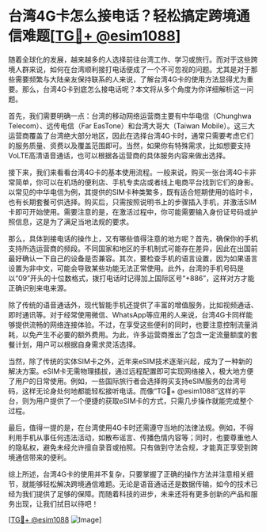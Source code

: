 # 台湾4G卡怎么接电话？轻松搞定跨境通信难题[[TG💪+ @esim1088](https://t.me/s/esim1088)]

随着全球化的发展，越来越多的人选择前往台湾工作、学习或旅行。而对于这些跨境人群来说，如何在台湾顺利接打电话便成了一个不可忽视的问题。尤其是对于那些需要频繁与大陆亲友保持联系的人来说，了解台湾4G卡的使用方法显得尤为重要。那么，台湾4G卡到底怎么接电话呢？本文将从多个角度为你详细解析这一问题。

首先，我们需要明确一点：台湾的移动网络运营商主要有中华电信（Chunghwa Telecom）、远传电信（Far EasTone）和台湾大哥大（Taiwan Mobile）。这三大运营商覆盖了台湾绝大部分地区，因此在选择台湾4G卡时，通常只需要考虑它们的服务质量、资费以及覆盖范围即可。当然，如果你有特殊需求，比如想要支持VoLTE高清语音通话，也可以根据各运营商的具体服务内容来做出选择。

接下来，我们来看看台湾4G卡的基本使用流程。一般来说，购买一张台湾4G卡非常简单，你可以在机场的便利店、手机专卖店或者线上电商平台找到它们的身影。以常见的中华电信为例，其提供的SIM卡种类繁多，既有适合短期使用的临时卡，也有长期套餐可供选择。购买后，只需按照说明书上的步骤插入手机，并激活SIM卡即可开始使用。需要注意的是，在激活过程中，你可能需要输入身份证号码或护照信息，这是为了满足当地法规的要求。

那么，具体到接电话的操作上，又有哪些值得注意的地方呢？首先，确保你的手机支持所选运营商的频段。不同国家和地区的手机制式可能存在差异，因此在出国前最好确认一下自己的设备是否兼容。其次，要检查手机的语言设置，因为如果语言设置为非中文，可能会导致某些功能无法正常使用。此外，台湾的手机号码是以“09”开头的十位数格式，拨打电话时记得加上国际区号“+886”，这样对方才能正确识别来电来源。

除了传统的语音通话外，现代智能手机还提供了丰富的增值服务，比如视频通话、即时通讯等。对于经常使用微信、WhatsApp等应用的人来说，台湾4G卡同样能够提供流畅的网络连接体验。不过，在享受这些便利的同时，也要注意控制流量消耗，以免产生不必要的额外费用。为此，许多运营商推出了包含一定流量额度的套餐计划，用户可以根据自身需求灵活选择。

当然，除了传统的实体SIM卡之外，近年来eSIM技术逐渐兴起，成为了一种新的解决方案。eSIM卡无需物理插拔，通过远程配置即可实现网络接入，极大地方便了用户的日常使用。例如，一些国际旅行者会选择购买支持eSIM服务的台湾号码，这样无论身处何地都能轻松接听电话。而像“TG💪+ @esim1088”这样的平台，则为用户提供了一个便捷的获取eSIM卡的方式，只需几步操作就能完成整个过程。

最后，值得一提的是，在台湾使用4G卡时还需遵守当地的法律法规。例如，不得利用手机从事任何违法活动，如散布谣言、传播色情内容等；同时，也要尊重他人的隐私权，避免未经允许擅自录音或拍照。只有做到守法合规，才能真正享受到跨境通信带来的便利。

综上所述，台湾4G卡的使用并不复杂，只要掌握了正确的操作方法并注意相关细节，就能够轻松解决跨境通信难题。无论是语音通话还是数据传输，如今的技术已经为我们提供了足够的保障。而随着科技的进步，未来还将有更多创新的产品和服务出现，让我们拭目以待吧！

[[TG💪+ @esim1088](https://t.me/s/esim1088) ![Image](https://i.postimg.cc/4NQfJmqS/Snipaste-2025-05-13-00-14-12.png)]